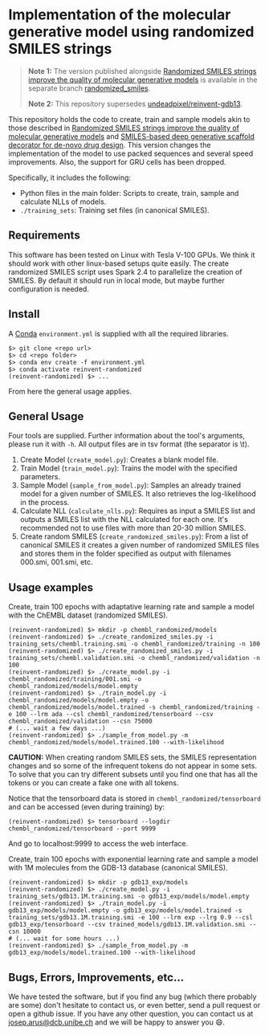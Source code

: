 Implementation of the molecular generative model using randomized SMILES strings
==============================================================================

>
> **Note 1:** The version published alongside [Randomized SMILES strings improve the quality of molecular generative models](https://jcheminf.biomedcentral.com/articles/10.1186/s13321-019-0393-0) is available in the separate branch [randomized_smiles](https://github.com/undeadpixel/reinvent-randomized/tree/randomized_smiles).
>
> **Note 2:** This repository supersedes [undeadpixel/reinvent-gdb13](https://github.com/undeadpixel/reinvent-gdb13).
>

This repository holds the code to create, train and sample models akin to those described in [Randomized SMILES strings improve the quality of molecular generative models](https://chemrxiv.org/articles/Randomized_SMILES_Strings_Improve_the_Quality_of_Molecular_Generative_Models/8639942) and [SMILES-based deep generative scaffold decorator for de-novo drug design](). This version changes the implementation of the model to use packed sequences and several speed improvements. Also, the support for GRU cells has been dropped.

Specifically, it includes the following:

* Python files in the main folder: Scripts to create, train, sample and calculate NLLs of models.
* `./training_sets`: Training set files (in canonical SMILES).

Requirements
------------

This software has been tested on Linux with Tesla V-100 GPUs. We think it should work with other linux-based setups quite easily. 
The create randomized SMILES script uses Spark 2.4 to parallelize the creation of SMILES. By default it should run in local mode, but maybe further configuration is needed.

Install
-------
A [Conda](https://conda.io/miniconda.html) `environment.yml` is supplied with all the required libraries.

~~~~
$> git clone <repo url>
$> cd <repo folder>
$> conda env create -f environment.yml
$> conda activate reinvent-randomized
(reinvent-randomized) $> ...
~~~~

From here the general usage applies.

General Usage
-------------
Four tools are supplied. Further information about the tool's arguments, please run it with `-h`. All output files are in tsv format (the separator is \t).

1) Create Model (`create_model.py`): Creates a blank model file.
2) Train Model (`train_model.py`): Trains the model with the specified parameters.
3) Sample Model (`sample_from_model.py`): Samples an already trained model for a given number of SMILES. It also retrieves the log-likelihood in the process.
4) Calculate NLL (`calculate_nlls.py`): Requires as input a SMILES list and outputs a SMILES list with the NLL calculated for each one. It's recommended not to use files with more than 20-30 million SMILES.
5) Create random SMILES (`create_randomized_smiles.py`): From a list of canonical SMILES it creates a given number of randomized SMILES files and stores them in the folder specified as output with filenames 000.smi, 001.smi, etc.

Usage examples
--------------

Create, train 100 epochs with adaptative learning rate and sample a model with the ChEMBL dataset (randomized SMILES).
~~~~
(reinvent-randomized) $> mkdir -p chembl_randomized/models
(reinvent-randomized) $> ./create_randomized_smiles.py -i training_sets/chembl.training.smi -o chembl_randomized/training -n 100
(reinvent-randomized) $> ./create_randomized_smiles.py -i training_sets/chembl.validation.smi -o chembl_randomized/validation -n 100
(reinvent-randomized) $> ./create_model.py -i chembl_randomized/training/001.smi -o chembl_randomized/models/model.empty
(reinvent-randomized) $> ./train_model.py -i chembl_randomized/models/model.empty -o chembl_randomized/models/model.trained -s chembl_randomized/training -e 100 --lrm ada --csl chembl_randomized/tensorboard --csv chembl_randomized/validation --csn 75000
# (... wait a few days ...)
(reinvent-randomized) $> ./sample_from_model.py -m chembl_randomized/models/model.trained.100 --with-likelihood
~~~~

**CAUTION:** When creating random SMILES sets, the SMILES representation changes and so some of the infrequent tokens do not appear in some sets. To solve that you can try different subsets until you find one that has all the tokens or you can create a fake one with all tokens.

Notice that the tensorboard data is stored in `chembl_randomized/tensorboard` and can be accessed (even during training) by:
~~~~
(reinvent-randomized) $> tensorboard --logdir chembl_randomized/tensorboard --port 9999
~~~~
And go to localhost:9999 to access the web interface.

Create, train 100 epochs with exponential learning rate and sample a model with 1M molecules from the GDB-13 database (canonical SMILES).
~~~~
(reinvent-randomized) $> mkdir -p gdb13_exp/models
(reinvent-randomized) $> ./create_model.py -i training_sets/gdb13.1M.training.smi -o gdb13_exp/models/model.empty
(reinvent-randomized) $> ./train_model.py -i gdb13_exp/models/model.empty -o gdb13_exp/models/model.trained -s training_sets/gdb13.1M.training.smi -e 100 --lrm exp --lrg 0.9 --csl gdb13_exp/tensorboard --csv trained_models/gdb13.1M.validation.smi --csn 10000
# (... wait for some hours ...)
(reinvent-randomized) $> ./sample_from_model.py -m gdb13_exp/models/model.trained.100 --with-likelihood
~~~~

Bugs, Errors, Improvements, etc...
----------------------------------

We have tested the software, but if you find any bug (which there probably are some) don't hesitate to contact us, or even better, send a pull request or open a github issue. If you have any other question, you can contact us at josep.arus@dcb.unibe.ch and we will be happy to answer you :smile:.

